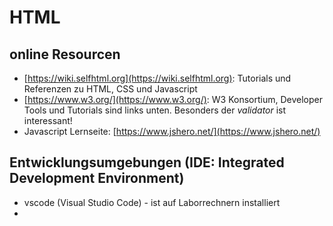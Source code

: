 # HTML

## online Resourcen

- [https://wiki.selfhtml.org](https://wiki.selfhtml.org): Tutorials und Referenzen zu HTML, CSS und Javascript
- [https://www.w3.org/](https://www.w3.org/): W3 Konsortium, Developer Tools und Tutorials sind links unten. Besonders der *validator* ist interessant!
- Javascript Lernseite: [https://www.jshero.net/](https://www.jshero.net/)

## Entwicklungsumgebungen (IDE: Integrated Development Environment)

- vscode (Visual Studio Code) - ist auf Laborrechnern installiert
- 